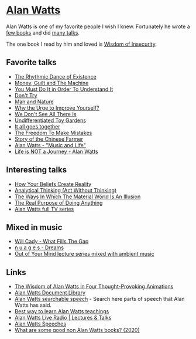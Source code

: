 # [Alan Watts](http://www.alanwatts.com)

Alan Watts is one of my favorite people I wish I knew. Fortunately he wrote a [few books](https://www.goodreads.com/author/show/1501668.Alan_W_Watts) and did [many talks](https://www.youtube.com/results?search_query=alan+watts).

The one book I read by him and loved is [Wisdom of Insecurity](https://antilogicalism.files.wordpress.com/2017/07/wisdom-of-insecurity.pdf).

## Favorite talks

- [The Rhythmic Dance of Existence](https://www.youtube.com/watch?v=O237jkoxbXg)
- [Money, Guilt and The Machine](https://www.youtube.com/watch?v=ryBUYB3F0NU)
- [You Must Do It in Order To Understand It](https://www.youtube.com/watch?v=YCJsgb_enWs)
- [Don't Try](https://www.youtube.com/watch?v=Q-tRXsteuRA)
- [Man and Nature](https://www.youtube.com/watch?v=JQHWrCYS8cM)
- [Why the Urge to Improve Yourself?](https://www.youtube.com/watch?v=vlNVQ-_y4-0)
- [We Don't See All There Is](https://www.youtube.com/watch?v=M30ChDvwBLQ)
- [Undifferentiated Toy Gardens](https://soundcloud.com/spacekittyisyou/undifferentiated-toy-gardens?in=spacekittyisyou/sets/ambient-watts)
- [It all goes together](https://www.youtube.com/watch?v=qml1-xzPpxY)
- [The Freedom To Make Mistakes](https://www.youtube.com/watch?v=AnLZBdB9uWU)
- [Story of the Chinese Farmer](https://www.youtube.com/watch?v=b_onYOLnELI)
- [Alan Watts - "Music and Life"](https://www.youtube.com/watch?v=WGoTmNU_5A0)
- [Life is NOT a Journey - Alan Watts](https://www.youtube.com/watch?v=rBpaUICxEhk)

## Interesting talks

- [How Your Beliefs Create Reality](https://www.youtube.com/watch?v=u4Qp_q-PqAc)
- [Analytical Thinking (Act Without Thinking)](https://www.youtube.com/watch?v=S18KUmPjRdg)
- [The Ways In Which The Material World Is An Illusion](https://www.youtube.com/watch?v=_l0ZqjhQzks)
- [The Real Purpose of Doing Anything](https://www.youtube.com/watch?v=QMpJm_dYbx0)
- [Alan Watts full TV series](https://www.youtube.com/playlist?list=PL02D3110151849463)

## Mixed in music

- [Will Cady - What Fills The Gap](https://www.youtube.com/watch?v=cmT3t2Kdr3I)
- [n u a g e s - Dreams](https://www.youtube.com/watch?v=9RMHHwJ9Eqk)
- [Out of Your Mind lecture series mixed with ambient music](https://soundcloud.com/spacekittyisyou/sets/ambient-watts)

## Links

- [The Wisdom of Alan Watts in Four Thought-Provoking Animations](http://www.openculture.com/2014/11/the-wisdom-of-alan-watts-in-four-thought-provoking-animations.html)
- [Alan Watts Document Library](https://www.organism.earth/library/author/10)
- [Alan Watts searchable speech](https://wattsalan.github.io/) - Search here parts of speech that Alan Watts has said.
- [Best way to learn Alan Watts teachings](https://www.reddit.com/r/AlanWatts/comments/fniq1d/best_way_to_learn_alan_watts_teachings/)
- [Alan Watts Live Radio | Lectures & Talks](https://www.youtube.com/watch?v=VD4m2jc9S90)
- [Alan Watts Speeches](https://archive.org/details/AlanWattsSpeeches/)
- [What are some good non Alan Watts books? (2020)](https://www.reddit.com/r/AlanWatts/comments/g2u76f/what_are_some_good_non_alan_watts_books/)
